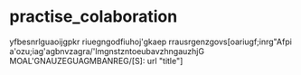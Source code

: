# practise_colaboration
yfbesnrlguaoijgpkr
riuegngodfiuhoj'gkaep
rrausrgenzgovs[oariugf;inrg"Afpi
a'ozu;iag'agbnvzagra/'lmgnstzntoeubavzhngauzhjG
MOAL'GNAUZEGUAGMBANREG/[S]: url "title"]
